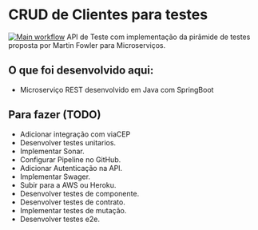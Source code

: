# CRUD de Clientes para testes
[![Main workflow](https://github.com/elizeustachuka/cliente/actions/workflows/cicd-config.yml/badge.svg)](https://github.com/elizeustachuka/cliente/blob/main/.github/workflows/cicd-config.yml)
API de Teste com implementação da pirâmide de testes proposta por Martin Fowler para Microserviços.

## O que foi desenvolvido aqui:
- Microserviço REST desenvolvido em Java com SpringBoot

## Para fazer (TODO)
- Adicionar integração com viaCEP
- Desenvolver testes unitarios.
- Implementar Sonar.
- Configurar Pipeline no GitHub.
- Adicionar Autenticação na API.
- Implementar Swager.
- Subir para a AWS ou Heroku.
- Desenvolver testes de componente.
- Desenvolver testes de contrato.
- Implementar testes de mutação.
- Desenvolver testes e2e.
